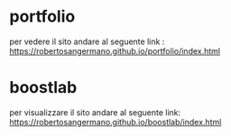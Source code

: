 # portfolio
per vedere il sito andare al seguente link : 
https://robertosangermano.github.io/portfolio/index.html

 # boostlab
per visualizzare il sito andare al seguente link:
https://robertosangermano.github.io/boostlab/index.html
